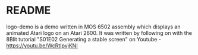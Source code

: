 # README
logo-demo is a demo written in MOS 6502 assembly which displays an animated Atari logo on an Atari 2600.  It was written by following on with the 8Blit tutorial "S01E02 Generating a stable screen" on Youtube - https://youtu.be/WcRtIpvjKNI
